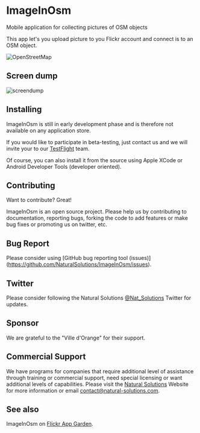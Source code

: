 <!--
Copyright 2013 Natural Solutions

Licensed under the Apache License, Version 2.0 (the "License");
you may not use this file except in compliance with the License.
You may obtain a copy of the License at

   http://www.apache.org/licenses/LICENSE-2.0

Unless required by applicable law or agreed to in writing, software
distributed under the License is distributed on an "AS IS" BASIS,
WITHOUT WARRANTIES OR CONDITIONS OF ANY KIND, either express or implied.
See the License for the specific language governing permissions and
limitations under the License.
-->

ImageInOsm
==========

Mobile application for collecting pictures of OSM objects

This app let's you upload picture to you Flickr account and connect is to an OSM object.

![OpenStreetMap](http://blog.lambert.free.fr/images/openstreetmap.jpg)

Screen dump
----------

![screendump](https://raw.github.com/NaturalSolutions/ImageInOsm/master/docs/ImageInOsm.png)

Installing
----------

ImageInOsm is still in early development phase and is therefore not available on any application store.

If you would like to participate in beta-testing, just contact us and we will invite your to our [TestFlight](https://testflightapp.com/) team.

Of course, you can also install it from the source using Apple XCode or Android Developer Tools (developer oriented).

Contributing
------------

Want to contribute? Great!

ImageInOsm is an open source project. Please help us by contributing to documentation, reporting bugs, forking the code to add features or make bug fixes or promoting us on twitter, etc.

Bug Report
-----------

Please consider using [GitHub bug reporting tool (issues)] (https://github.com/NaturalSolutions/ImageInOsm/issues).

Twitter
-------

Please consider following the Natural Solutions [@Nat_Solutions](https://twitter.com/Nat_Solutions) Twitter  for updates.

Sponsor
-------

We are grateful to the "Ville d'Orange"  for their support.

Commercial Support
------------------

We have programs for companies that require additional level of assistance through training or commercial support, need special licensing or want additional levels of capabilities. Please visit the  [Natural Solutions](http://www.natural-solutions.eu/) Website for more information  or email contact@natural-solutions.com.

See also
--------

ImageInOsm on [Flickr App Garden](http://www.flickr.com/services/apps/72157633757559485/).